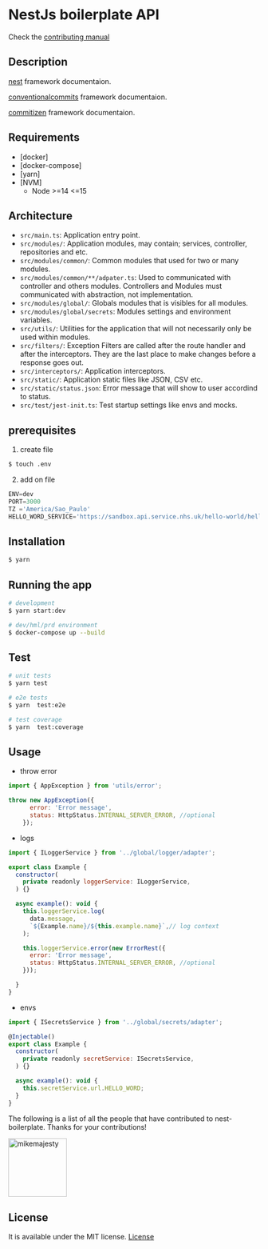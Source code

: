 # NestJs boilerplate API

Check the [contributing manual](./CONTRIBUTING.md)

## Description

[nest](https://docs.nestjs.com/) framework documentaion.

[conventionalcommits](https://www.conventionalcommits.org/en/v1.0.0/) framework documentaion.

[commitizen](https://github.com/commitizen/cz-cli) framework documentaion.

## Requirements

- [docker]
- [docker-compose]
- [yarn]
- [NVM]
   * Node >=14 <=15

## Architecture

- `src/main.ts`: Application entry point.
- `src/modules/`: Application modules, may contain; services, controller, repositories and etc.
- `src/modules/common/`: Common modules that used for two or many modules.
- `src/modules/common/**/adpater.ts`: Used to communicated with controller and others modules. Controllers and Modules must communicated with abstraction, not implementation.
- `src/modules/global/`: Globals modules that is visibles for all modules.
- `src/modules/global/secrets`: Modules settings and environment variables.
- `src/utils/`: Utilities for the application that will not necessarily only be used within modules.
- `src/filters/`: Exception Filters are called after the route handler and after the interceptors. They are the last place to make changes before a response goes out.
- `src/interceptors/`: Application interceptors.
- `src/static/`: Application static files like JSON, CSV etc.
- `src/static/status.json`: Error message that will show to user accordind to status.
- `src/test/jest-init.ts`: Test startup settings like envs and mocks.

## prerequisites

1. create file
```bash
$ touch .env
```

2. add on file
```js
ENV=dev
PORT=3000
TZ ='America/Sao_Paulo'
HELLO_WORD_SERVICE='https://sandbox.api.service.nhs.uk/hello-world/hello/world'

```

## Installation

```bash
$ yarn
```

## Running the app

```bash
# development
$ yarn start:dev
```

```bash
# dev/hml/prd environment
$ docker-compose up --build
```

## Test

```bash
# unit tests
$ yarn test

# e2e tests
$ yarn  test:e2e

# test coverage
$ yarn  test:coverage
```


## Usage

* throw error

```js
import { AppException } from 'utils/error';

throw new AppException({
      error: 'Error message',
      status: HttpStatus.INTERNAL_SERVER_ERROR, //optional
    });

```


* logs

```js
import { ILoggerService } from '../global/logger/adapter';

export class Example {
  constructor(
    private readonly loggerService: ILoggerService,
  ) {}

  async example(): void {
    this.loggerService.log(
      data.message,
      `${Example.name}/${this.example.name}`,// log context
    );

    this.loggerService.error(new ErrorRest({
      error: 'Error message',
      status: HttpStatus.INTERNAL_SERVER_ERROR, //optional
    }));

  }
}

```


* envs

```js
import { ISecretsService } from '../global/secrets/adapter';

@Injectable()
export class Example {
  constructor(
    private readonly secretService: ISecretsService,
  ) {}

  async example(): void {
    this.secretService.url.HELLO_WORD;
  }
}


```

The following is a list of all the people that have contributed to nest-boilerplate. Thanks for your contributions!

[<img alt="mikemajesty" src="https://avatars1.githubusercontent.com/u/11630212?s=460&v=4&s=117" width="117">](https://github.com/mikemajesty)
## License

It is available under the MIT license.
[License](https://opensource.org/licenses/mit-license.php)

